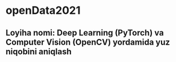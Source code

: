 # openData2021
## Loyiha nomi: Deep Learning (PyTorch) va Computer Vision (OpenCV) yordamida yuz niqobini aniqlash
